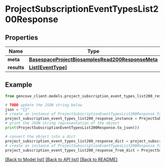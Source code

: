 # ProjectSubscriptionEventTypesList200Response


## Properties

Name | Type | Description | Notes
------------ | ------------- | ------------- | -------------
**meta** | [**BasespaceProjectBiosamplesRead200ResponseMeta**](BasespaceProjectBiosamplesRead200ResponseMeta.md) |  | [optional]
**results** | [**List[EventType]**](EventType.md) |  |

## Example

```python
from gencove_client.models.project_subscription_event_types_list200_response import ProjectSubscriptionEventTypesList200Response

# TODO update the JSON string below
json = "{}"
# create an instance of ProjectSubscriptionEventTypesList200Response from a JSON string
project_subscription_event_types_list200_response_instance = ProjectSubscriptionEventTypesList200Response.from_json(json)
# print the JSON string representation of the object
print(ProjectSubscriptionEventTypesList200Response.to_json())

# convert the object into a dict
project_subscription_event_types_list200_response_dict = project_subscription_event_types_list200_response_instance.to_dict()
# create an instance of ProjectSubscriptionEventTypesList200Response from a dict
project_subscription_event_types_list200_response_from_dict = ProjectSubscriptionEventTypesList200Response.from_dict(project_subscription_event_types_list200_response_dict)
```
[[Back to Model list]](../README.md#documentation-for-models) [[Back to API list]](../README.md#documentation-for-api-endpoints) [[Back to README]](../README.md)
